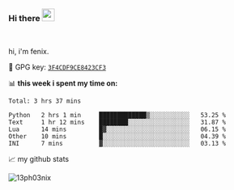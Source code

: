 ### Hi there <img src="https://media.giphy.com/media/hvRJCLFzcasrR4ia7z/giphy.gif" width="25px">

<br />

hi, i'm fenix.

:key: GPG key: [`3F4CDF9CE8423CF3`](https://github.com/13ph03nix.gpg)


📊 **this week i spent my time on:**
<!--START_SECTION:waka-->
```text
Total: 3 hrs 37 mins

Python   2 hrs 1 min     █████████████▒░░░░░░░░░░░   53.25 % 
Text     1 hr 12 mins    ████████░░░░░░░░░░░░░░░░░   31.87 % 
Lua      14 mins         █▓░░░░░░░░░░░░░░░░░░░░░░░   06.15 % 
Other    10 mins         █░░░░░░░░░░░░░░░░░░░░░░░░   04.39 % 
INI      7 mins          ▓░░░░░░░░░░░░░░░░░░░░░░░░   03.13 % 
```
<!--END_SECTION:waka-->


📈 my github stats

<a>
<img align="center" src="https://github-readme-stats.vercel.app/api?username=13ph03nix&show_icons=true&hide=stars&include_all_commits=true&theme=blueberry" alt="13ph03nix" />
</a>
